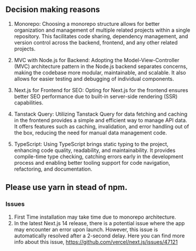 ## Decision making reasons

1. Monorepo: Choosing a monorepo structure allows for better organization and management of multiple related projects within a single repository. This facilitates code sharing, dependency management, and version control across the backend, frontend, and any other related projects.

2. MVC with Node.js for Backend: Adopting the Model-View-Controller (MVC) architecture pattern in the Node.js backend separates concerns, making the codebase more modular, maintainable, and scalable. It also allows for easier testing and debugging of individual components.

3. Next.js for Frontend for SEO: Opting for Next.js for the frontend ensures better SEO performance due to built-in server-side rendering (SSR) capabilities.

4. Tanstack Query: Utilizing Tanstack Query for data fetching and caching in the frontend provides a simple and efficient way to manage API data. It offers features such as caching, invalidation, and error handling out of the box, reducing the need for manual data management code.

5. TypeScript: Using TypeScript brings static typing to the project, enhancing code quality, readability, and maintainability. It provides compile-time type checking, catching errors early in the development process and enabling better tooling support for code navigation, refactoring, and documentation.

## Please use yarn in stead of npm.

### Issues

1. First Time installation may take time due to monorepo architecture.
2. In the latest Next.js 14 release, there is a potential issue where the app may encounter an error upon launch. However, this issue is automatically resolved after a 2-second delay. Here you can find more info about this issue,
   https://github.com/vercel/next.js/issues/47121
